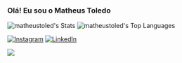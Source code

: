 ### Olá! Eu sou o Matheus Toledo

![matheustoled's Stats](https://github-readme-stats.vercel.app/api?username=matheustoled&theme=radical&show_icons=true&hide_border=false&count_private=true) ![matheustoled's Top Languages](https://github-readme-stats.vercel.app/api/top-langs/?username=matheustoled&theme=radical&show_icons=true&hide_border=false&layout=compact)

[![Instagram](https://img.shields.io/badge/Instagram-E4405F?style=for-the-badge&logo=instagram&logoColor=white)](https://www.instagram.com/matheus.toled/)
[![LinkedIn](https://img.shields.io/badge/LinkedIn-0077B5?style=for-the-badge&logo=linkedin&logoColor=white)](https://www.linkedin.com/in/matheus-coelho-2b6129260/)

<picture>
  <source
    srcset="https://github-readme-stats.vercel.app/api?username=matheustoled&show_icons=true&theme=dark"
    media="(prefers-color-scheme: dark)"
  />
  <img src="https://github-readme-stats.vercel.app/api?username=matheustoled&show_icons=true" />
</picture>
